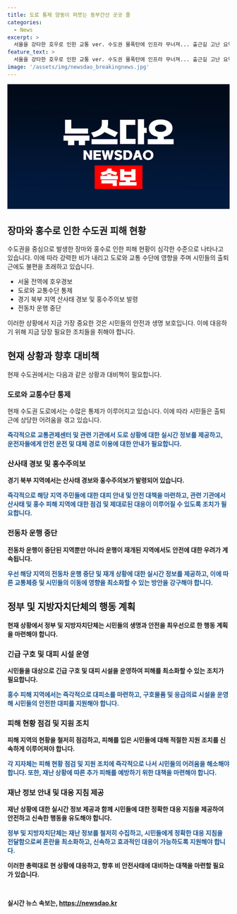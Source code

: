 ```yaml
---
title: 도로 통제 양동이 퍼붓는 동부간선 곳곳 줄
categories:
  - News
excerpt: >
  서울을 강타한 호우로 인한 교통 ver. 수도권 물폭탄에 인프라 무너져... 출근길 고난 요약: 17일 수도권에 호우경보가 내려져 서울과 경기 북부 지역을 중심으로 피해가 속출했다. 도로 통제로 출근 차량이 우회 운행하는 불편도 이어졌고, 8개 구에는 침수예보가 발령됐다. 중랑천 수위 상승으로 동부간선도로 차량 통행을 통제하고, 지하철 지연으로 출근길이 더욱 힘들어졌다. 또한 경기 북부 지역은 산사태 경보와 홍수주의보가 발령되며 피해가 속출했다.
feature_text: >
  서울을 강타한 호우로 인한 교통 ver. 수도권 물폭탄에 인프라 무너져... 출근길 고난 요약: 17일 수도권에 호우경보가 내려져 서울과 경기 북부 지역을 중심으로 피해가 속출했다. 도로 통제로 출근 차량이 우회 운행하는 불편도 이어졌고, 8개 구에는 침수예보가 발령됐다. 중랑천 수위 상승으로 동부간선도로 차량 통행을 통제하고, 지하철 지연으로 출근길이 더욱 힘들어졌다. 또한 경기 북부 지역은 산사태 경보와 홍수주의보가 발령되며 피해가 속출했다.
image: '/assets/img/newsdao_breakingnews.jpg'
---
```


<p><img src="/assets/img/newsdao_breakingnews.jpg" alt="cryptoinkorea 속보" /></p>

<h2 data-ke-size="size26">장마와 홍수로 인한 수도권 피해 현황</h2>

<p>수도권을 중심으로 발생한 장마와 홍수로 인한 피해 현황이 심각한 수준으로 나타나고 있습니다. 이에 따라 강력한 비가 내리고 도로와 교통 수단에 영향을 주며 시민들의 출퇴근에도 불편을 초래하고 있습니다. </p>

<ul>
  <li>서울 전역에 호우경보</li>
  <li>도로와 교통수단 통제</li>
  <li>경기 북부 지역 산사태 경보 및 홍수주의보 발령</li>
  <li>전동차 운행 중단</li>
</ul>

<p>이러한 상황에서 지금 가장 중요한 것은 시민들의 안전과 생명 보호입니다. 이에 대응하기 위해 지금 당장 필요한 조치들을 취해야 합니다. </p>

<h2 data-ke-size="size24">현재 상황과 향후 대비책</h2>

<p>현재 수도권에서는 다음과 같은 상황과 대비책이 필요합니다.</p>

<h3 data-ke-size="size22">도로와 교통수단 통제</h3>

<p>현재 수도권 도로에서는 수많은 통제가 이루어지고 있습니다. 이에 따라 시민들은 출퇴근에 상당한 어려움을 겪고 있습니다. </p>

<p><b><span style="color: #1a5490;">즉각적으로 교통관제센터 및 관련 기관에서 도로 상황에 대한 실시간 정보를 제공하고, 운전자들에게 안전 운전 및 대체 경로 이용에 대한 안내가 필요합니다.</span><b></p>

<h3 data-ke-size="size22">산사태 경보 및 홍수주의보</h3>

<p>경기 북부 지역에서는 산사태 경보와 홍수주의보가 발령되어 있습니다. </p>

<p><b><span style="color: #1a5490;">즉각적으로 해당 지역 주민들에 대한 대피 안내 및 안전 대책을 마련하고, 관련 기관에서 산사태 및 홍수 피해 지역에 대한 점검 및 제대로된 대응이 이루어질 수 있도록 조치가 필요합니다.</span><b></p>

<h3 data-ke-size="size22">전동차 운행 중단</h3>

<p>전동차 운행이 중단된 지역뿐만 아니라 운행이 재개된 지역에서도 안전에 대한 우려가 계속됩니다.</p>

<p><b><span style="color: #1a5490;">우선 해당 지역의 전동차 운행 중단 및 재개 상황에 대한 실시간 정보를 제공하고, 이에 따른 교통체증 및 시민들의 이동에 영향을 최소화할 수 있는 방안을 강구해야 합니다.</span><b></p>

<h2 data-ke-size="size24">정부 및 지방자치단체의 행동 계획</h2>

<p>현재 상황에서 정부 및 지방자치단체는 시민들의 생명과 안전을 최우선으로 한 행동 계획을 마련해야 합니다.</p>

<h3 data-ke-size="size22">긴급 구호 및 대피 시설 운영</h3>

<p>시민들을 대상으로 긴급 구호 및 대피 시설을 운영하여 피해를 최소화할 수 있는 조치가 필요합니다.</p>

<p><b><span style="color: #1a5490;">홍수 피해 지역에서는 즉각적으로 대피소를 마련하고, 구호물품 및 응급의료 시설을 운영해 시민들의 안전한 대피를 지원해야 합니다.</span><b></p>

<h3 data-ke-size="size22">피해 현황 점검 및 지원 조치</h3>

<p>피해 지역의 현황을 철저히 점검하고, 피해를 입은 시민들에 대해 적절한 지원 조치를 신속하게 이루어져야 합니다.</p>

<p><b><span style="color: #1a5490;">각 지자체는 피해 현황 점검 및 지원 조치에 즉각적으로 나서 시민들의 어려움을 해소해야 합니다. 또한, 재난 상황에 따른 추가 피해를 예방하기 위한 대책을 마련해야 합니다.</span><b></p>

<h3 data-ke-size="size22">재난 정보 안내 및 대응 지침 제공</h3>

<p>재난 상황에 대한 실시간 정보 제공과 함께 시민들에 대한 정확한 대응 지침을 제공하여 안전하고 신속한 행동을 유도해야 합니다.</p>

<p><b><span style="color: #1a5490;">정부 및 지방자치단체는 재난 정보를 철저히 수집하고, 시민들에게 정확한 대응 지침을 전달함으로써 혼란을 최소화하고, 신속하고 효과적인 대응이 가능하도록 지원해야 합니다.</span><b></p>

<p>이러한 총력대로 현 상황에 대응하고, 향후 비 안전사태에 대비하는 대책을 마련할 필요가 있습니다.</p>

<p data-ke-size="size16">&nbsp;</p>
실시간 뉴스 속보는, <a href="https://newsdao.kr" rel="dofollow">https://newsdao.kr</a>


